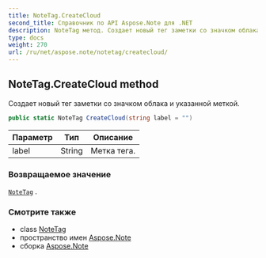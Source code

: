 ```yaml
---
title: NoteTag.CreateCloud
second_title: Справочник по API Aspose.Note для .NET
description: NoteTag метод. Создает новый тег заметки со значком облака и указанной меткой.
type: docs
weight: 270
url: /ru/net/aspose.note/notetag/createcloud/
---
```

## NoteTag.CreateCloud method

Создает новый тег заметки со значком облака и указанной меткой.

```csharp
public static NoteTag CreateCloud(string label = "")
```

| Параметр | Тип | Описание |
| --- | --- | --- |
| label | String | Метка тега. |

### Возвращаемое значение

[`NoteTag`](../) .

### Смотрите также

* class [NoteTag](../)
* пространство имен [Aspose.Note](../../notetag/)
* сборка [Aspose.Note](../../../)


